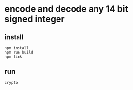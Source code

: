 #  encode and decode any 14 bit signed integer 
## install
```
npm install
npm run build
npm link
```
## run 
```
crypto
```


